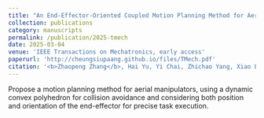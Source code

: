 ```yaml
---
title: "An End-Effector-Oriented Coupled Motion Planning Method for Aerial Manipulators in Constrained Environments"
collection: publications
category: manuscripts
permalink: /publication/2025-tmech
date: 2025-03-04
venue: 'IEEE Transactions on Mechatronics, early access'
paperurl: 'http://cheungsiupaang.github.io/files/TMech.pdf'
citation: '<b>Zhaopeng Zhang</b>, Hai Yu, Yi Chai, Zhichao Yang, Xiao Liang*, Yongchun Fang, and Jianda Han'
---
```

Propose a motion planning method for aerial manipulators, using a dynamic convex polyhedron for collision avoidance and considering both position and orientation of the end-effector for precise task execution.
